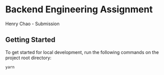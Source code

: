 # Backend Engineering Assignment

Henry Chao - Submission

## Getting Started

To get started for local development, run the following commands on the project root directory:

```bash
yarn
```
